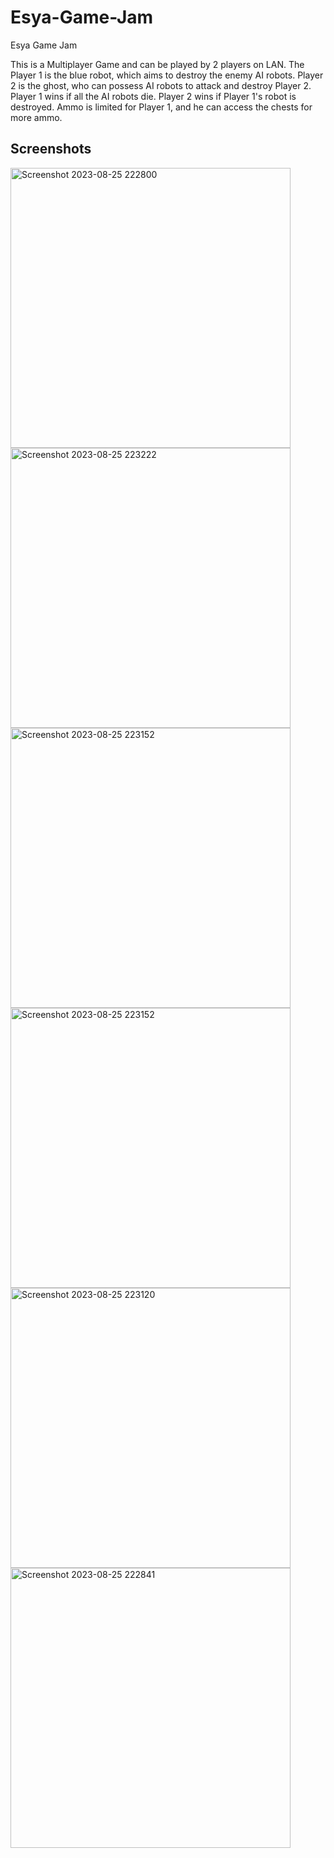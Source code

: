 # Esya-Game-Jam
Esya Game Jam

This is a Multiplayer Game and can be played by 2 players on LAN. The Player 1 is the blue robot, which aims to destroy the enemy AI robots. Player 2 is the ghost, who can possess AI robots to attack and destroy Player 2.
Player 1 wins if all the AI robots die. Player 2 wins if Player 1's robot is destroyed. Ammo is limited for Player 1, and he can access the chests for more ammo.

## Screenshots

<img width="448" alt="Screenshot 2023-08-25 222800" src="https://github.com/AshwinSheoran02/Esya-Game-Jam/assets/88393756/6c5f6560-6137-44ac-b166-2bf373cce7a9">

<img width="448" alt="Screenshot 2023-08-25 223222" src="https://github.com/AshwinSheoran02/Esya-Game-Jam/assets/88393756/61629993-02c0-48f4-bbc1-0eda7031b965">

<img width="448" alt="Screenshot 2023-08-25 223152" src="https://github.com/AshwinSheoran02/Esya-Game-Jam/assets/88393756/6dd2a012-db4d-413b-b251-9a6767c102d6">
<img width="448" alt="Screenshot 2023-08-25 223152" src="https://github.com/AshwinSheoran02/Esya-Game-Jam/assets/88393756/b2b7c7e4-0a7c-4d28-972f-0793bc44dcf3">

<img width="448" alt="Screenshot 2023-08-25 223120" src="https://github.com/AshwinSheoran02/Esya-Game-Jam/assets/88393756/b8299071-4ea5-4b37-8669-d4661b884d8e">
<img width="448" alt="Screenshot 2023-08-25 222841" src="https://github.com/AshwinSheoran02/Esya-Game-Jam/assets/88393756/76accaf5-263c-421c-bd49-333f55958fc6">

